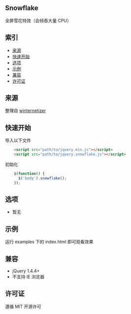 ## Snowflake

全屏雪花特效（会倾吞大量 CPU）

## 索引

* [来源](#来源)
* [快速开始](#快速开始)
* [选项](#选项)
* [示例](#示例)
* [兼容](#兼容)
* [许可证](#许可证)

## 来源

整理自 [winternetizer](https://www.zachstronaut.com/projects/winternetizer/)

## 快速开始

导入以下文件

```HTML
    <script src="path/to/jquery.min.js"></script>
    <script src="path/to/jquery.snowflake.js"></script>
```

初始化

```JavaScript
    $(function() {
      $('body').snowflake();
    });
```

## 选项

* 暂无

## 示例

运行 examples 下的 index.html 即可观看效果

## 兼容

* jQuery 1.4.4+
* 不支持 IE 浏览器

## 许可证

遵循 MIT 开源许可

